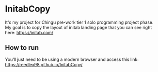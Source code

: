 # InitabCopy
It's my project for Chingu pre-work tier 1 solo programming project phase. My goal is to copy the layout of initab landing page that you can see right here: https://initab.com/ 

## How to run

You'll just need to be using a modern browser and access this link: https://reedlex98.github.io/InitabCopy/
